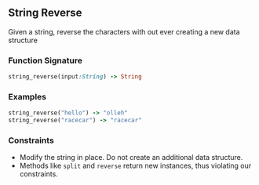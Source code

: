 ## String Reverse

Given a string, reverse the characters with out ever creating a new data structure

### Function Signature

```ruby
string_reverse(input:String) -> String
```

### Examples

```ruby
string_reverse("hello") -> "olleh"
string_reverse("racecar") -> "racecar"
```

### Constraints

- Modify the string in place. Do not create an additional data structure.
- Methods like `split` and `reverse` return new instances, thus violating our constraints.
